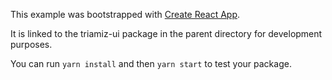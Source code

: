 This example was bootstrapped with [Create React App](https://github.com/facebook/create-react-app).

It is linked to the triamiz-ui package in the parent directory for development purposes.

You can run `yarn install` and then `yarn start` to test your package.
